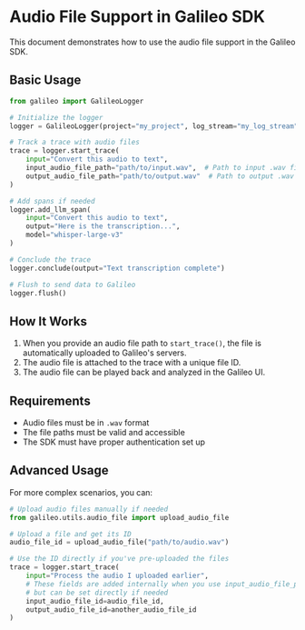 # Audio File Support in Galileo SDK

This document demonstrates how to use the audio file support in the Galileo SDK.

## Basic Usage

```python
from galileo import GalileoLogger

# Initialize the logger
logger = GalileoLogger(project="my_project", log_stream="my_log_stream")

# Track a trace with audio files
trace = logger.start_trace(
    input="Convert this audio to text",
    input_audio_file_path="path/to/input.wav",  # Path to input .wav file
    output_audio_file_path="path/to/output.wav"  # Path to output .wav file
)

# Add spans if needed
logger.add_llm_span(
    input="Convert this audio to text",
    output="Here is the transcription...",
    model="whisper-large-v3"
)

# Conclude the trace
logger.conclude(output="Text transcription complete")

# Flush to send data to Galileo
logger.flush()
```

## How It Works

1. When you provide an audio file path to `start_trace()`, the file is automatically uploaded to Galileo's servers.
2. The audio file is attached to the trace with a unique file ID.
3. The audio file can be played back and analyzed in the Galileo UI.

## Requirements

- Audio files must be in `.wav` format
- The file paths must be valid and accessible
- The SDK must have proper authentication set up

## Advanced Usage

For more complex scenarios, you can:

```python
# Upload audio files manually if needed
from galileo.utils.audio_file import upload_audio_file

# Upload a file and get its ID
audio_file_id = upload_audio_file("path/to/audio.wav")

# Use the ID directly if you've pre-uploaded the files
trace = logger.start_trace(
    input="Process the audio I uploaded earlier",
    # These fields are added internally when you use input_audio_file_path
    # but can be set directly if needed
    input_audio_file_id=audio_file_id,
    output_audio_file_id=another_audio_file_id
)
```
